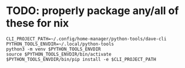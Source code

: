# TODO: properly package any/all of these for nix
```
CLI_PROJECT_PATH=~/.config/home-manager/python-tools/dave-cli
PYTHON_TOOLS_ENVDIR=~/.local/python-tools
python3 -m venv $PYTHON_TOOLS_ENVDIR
source $PYTHON_TOOLS_ENVDIR/bin/activate
$PYTHON_TOOLS_ENVDIR/bin/pip install -e $CLI_PROJECT_PATH
```
